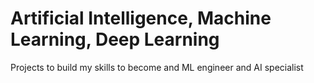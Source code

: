 # Artificial Intelligence, Machine Learning, Deep Learning

Projects to build my skills to become and ML engineer and AI specialist
